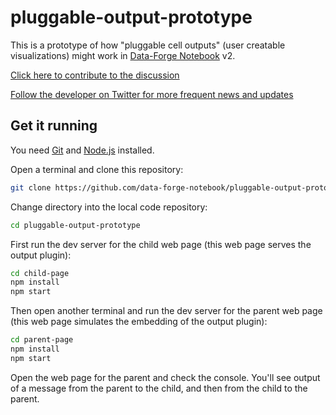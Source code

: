 # pluggable-output-prototype

This is a prototype of how "pluggable cell outputs" (user creatable visualizations) might work in [Data-Forge Notebook](https://www.data-forge-notebook.com/) v2.

[Click here to contribute to the discussion](https://github.com/data-forge-notebook/editor-core/issues/1)

[Follow the developer on Twitter for more frequent news and updates](https://twitter.com/codecapers)

## Get it running

You need [Git](https://git-scm.com/) and [Node.js](https://nodejs.org/) installed.

Open a terminal and clone this repository:

```bash
git clone https://github.com/data-forge-notebook/pluggable-output-prototype.git
```

Change directory into the local code repository:

```bash
cd pluggable-output-prototype
```

First run the dev server for the child web page (this web page serves the output plugin):

```bash
cd child-page
npm install
npm start
```

Then open another terminal and run the dev server for the parent web page (this web page simulates the embedding of the output plugin):

```bash
cd parent-page
npm install
npm start
```

Open the web page for the parent and check the console. You'll see output of a message from the parent to the child, and then from the child to the parent.

